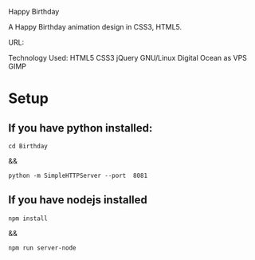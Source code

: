Happy Birthday

A Happy Birthday animation design in CSS3, HTML5.

URL: 

Technology Used: HTML5 CSS3 jQuery  GNU/Linux Digital Ocean as VPS GIMP

# Setup

## If you have python installed:
```
cd Birthday
```

&& 

```
python -m SimpleHTTPServer --port  8081
```



## If you have nodejs installed
```
npm install
```
&&

```
npm run server-node
```


